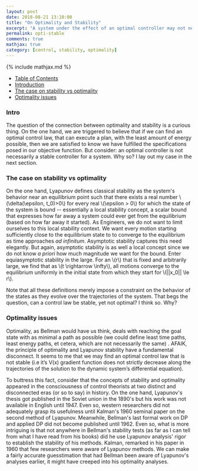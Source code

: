 ```yaml
---
layout: post
date: 2018-08-21 13:10:00
title: "On Optimality and Stability"
excerpt: "A system under the effect of an optimal controller may not necessarily be stable."
permalink: opti-stable
comments: true
mathjax: true
category: [control, stability, optimality]
---
```

{% include mathjax.md %}

- [Table of Contents](#table-o-conts)
- [Introduction](#intro)
- [The case on stability vs optimality](#case)
- [Optimality issues](#issues)


<a name="intro"></a>
### Intro

The question of the connection between optimality and stability is a curious thing. On the one hand, we are triggered to believe that if we can find an optimal control law, that can execute a plan, with the least amount of energy possible, then we are satisfied to know we have fulfilled the specifications posed in  our objective function. But consider: an optimal controller is not necessarily a stable controller for a system. Why so? I lay out my case in the next section.

<a name="case"></a>
### The case on stability vs optimality

On the one hand, Lyapunov defines classical stability as the system's behavior near an equilibrium point such that there exists a real number \\(\delta(\epsilon, t\_0)>0\\) for every real \\(\epsilon > 0\\) for which the state of the system is bound -- essentially a local stability concept, a scalar bound that expresses how far away a system could ever get from the equilibrium (based on how far away it started).  As Engineers, we do not want to limit ourselves to this local stability context. We want every motion starting sufficiently close to the equilibrium state to to converge to the equilibrium as time approaches _ad infinitum_. Asymptotic stability captures this need elegantly. But again, asymptotic stability is as well a local concept since we do not know _a priori_ how much magnitude we want for the bound.  Enter equiasymptotic stability in the large. For an \\(r\\) that is fixed and arbitrarily large, we find that as \\(t \rightarrow \infty\\), all motions converge to the equilibrium uniformly in the initial state from which they start for \\(||x\_0|| \le r\\).

Note that all these definitions merely impose a constraint on the behavior of the states as they evolve over the trajectories of the system. That begs the question, can a control law be stable, yet not optimal? I think so. Why?

<a name="issues"></a>
### Optimality issues

Optimality, as Bellman would have us think, deals with reaching the goal state with as minimal a path as possible (we could define least time paths, least energy paths, et cetera, which are not necessarily the same) . AFAIK, the principle of optimality and Lyapunov stability have a fundamental disconnect. It seems to me that we may find an optimal control law that is not stable (i.e it’s V(x) gradient function does not strictly decrease along the trajectories of the solution to the dynamic system’s differential equation).

To buttress this fact, consider that the concepts of stability and optimality appeared in the consciousness of control theorists at two distinct and disconnected eras (or so to say) in history. On the one hand, Lyapunov's thesis got published in the Soviet union in the 1890's but his work was not available in English until 1947. Even so, western researchers did not adequately grasp its usefulness until Kalman's 1960 seminal paper on the second method of Lyapunov. Meanwhile, Bellman's last formal work on DP and applied DP did not become published until 1962. Even so, what is more intriguing is that not anywhere in Bellman's stability tests (as far as I can tell from what I have read from his books) did he use Lyapunov analysis' rigor to establish the stability of his methods. Kalman, remarked in his paper in 1960 that  few researchers were aware of Lyapunov methods. We can make a fairly accurate guesstimation that had Bellman been aware of Lyapunov's analyses earlier, it might have creeped into his optimality analyses.

